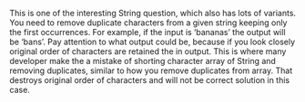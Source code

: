 This is one of the interesting String question, which also has lots of variants. You need to remove duplicate characters from a given string keeping only the first occurrences. For example, if the input is ‘bananas’ the output will be ‘bans’. Pay attention to what output could be, because if you look closely original order of characters are retained the in output. This is where many developer make the a mistake of shorting character array of String and removing duplicates, similar to how you remove duplicates from array. That destroys original order of characters and will not be correct solution in this case.
